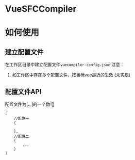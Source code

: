 # VueSFCCompiler

# 如何使用
## 建立配置文件
在工作区目录中建立配置文件`vuecompiler-config.json`
注意：
1. 如工作区中存在多个配置文件，按目标vue最近的生效 (未实现)

## 配置文件API
配置文件为[...]的一个数组
```
[
    //配置一
    {

    },
    //配置二
    {
        ...
    }
]
```